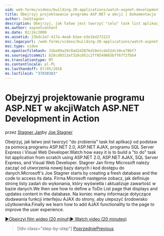 ```yaml
---
uid: web-forms/videos/building-20-applications/watch-aspnet-development-in-action
title: Obejrzyj projektowanie programu ASP.NET w akcji | Dokumentacja firmy Microsoft
author: JoeStagner
description: Obejrzyj, jak łatwo jest tworzyć "celu" task list aplikacji od podstaw za pomocą programu ASP.NET 2.0, ASP.NET AJAX, programu SQL Server Express i Visual Web Developer. MIC...
ms.author: aspnetcontent
ms.date: 02/24/2009
ms.assetid: 23bdc2a7-417a-4ea8-b1ee-e3e1bd272223
msc.legacyurl: /web-forms/videos/building-20-applications/watch-aspnet-development-in-action
msc.type: video
ms.openlocfilehash: 31be89a29c0ad2d3876d10e1cda52dc10ce78bf7
ms.sourcegitcommit: b28cd0313af316c051c2ff8549865bff67f2fbb4
ms.translationtype: MT
ms.contentlocale: pl-PL
ms.lasthandoff: 07/05/2018
ms.locfileid: "37830383"
---
```

<a name="watch-aspnet-development-in-action"></a><span data-ttu-id="78e74-104">Obejrzyj projektowanie programu ASP.NET w akcji</span><span class="sxs-lookup"><span data-stu-id="78e74-104">Watch ASP.NET Development in Action</span></span>
====================
<span data-ttu-id="78e74-105">przez [Stagner Jan](https://github.com/JoeStagner)</span><span class="sxs-lookup"><span data-stu-id="78e74-105">by [Joe Stagner](https://github.com/JoeStagner)</span></span>

<span data-ttu-id="78e74-106">Obejrzyj, jak łatwo jest tworzyć "do zrobienia" task list aplikacji od podstaw za pomocą programu ASP.NET 2.0, ASP.NET AJAX, programu SQL Server Express i Visual Web Developer.</span><span class="sxs-lookup"><span data-stu-id="78e74-106">Watch how easy it is to build a "to do" task list application from scratch using ASP.NET 2.0, ASP.NET AJAX, SQL Server Express, and Visual Web Developer.</span></span> <span data-ttu-id="78e74-107">Stagner Jan firmy Microsoft należy zacząć od utworzenia nowej bazy danych i kod dostępu do danych.</span><span class="sxs-lookup"><span data-stu-id="78e74-107">Microsoft's Joe Stagner starts by creating a fresh database and the code to access its data.</span></span> <span data-ttu-id="78e74-108">Firma Microsoft następnie zobacz, jak definiuje stronę listy zadań do wykonania, który wyświetla i aktualizuje zawartość w bazie danych.</span><span class="sxs-lookup"><span data-stu-id="78e74-108">We then see how to define a ToDo List page that displays and updates content in the database.</span></span> <span data-ttu-id="78e74-109">Na koniec mamy informacje dotyczące dodawania funkcji interfejsu AJAX do strony, aby ulepszyć środowisko użytkownika.</span><span class="sxs-lookup"><span data-stu-id="78e74-109">Finally we learn how to add AJAX functionality to the page to improve the user experience.</span></span>

[<span data-ttu-id="78e74-110">&#9654;Obejrzyj film wideo (20 minut)</span><span class="sxs-lookup"><span data-stu-id="78e74-110">&#9654; Watch video (20 minutes)</span></span>](https://channel9.msdn.com/Blogs/ASP-NET-Site-Videos/watch-aspnet-development-in-action)

> [!div class="step-by-step"]
> [<span data-ttu-id="78e74-111">Poprzednie</span><span class="sxs-lookup"><span data-stu-id="78e74-111">Previous</span></span>](lesson-8-working-with-the-gridview-and-formview.md)
